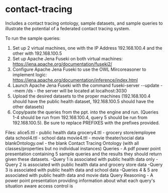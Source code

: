 # contact-tracing
Includes a contact tracing ontology, sample datasets, and sample queries to illustrate the potential of a federated contact tracing system.

To run the sample queries:

1) Set up 2 virtual machines, one with the IP Address 192.168.100.4 and the other with 192.168.100.5
2) Set up Apache Jena Fuseki on both virtual machines: https://jena.apache.org/documentation/fuseki2/
3) Configure Apache Jena Fuseki to use the OWL Mircoreasoner to implement logic: https://jena.apache.org/documentation/inference/index.html
4) Launch Apache Jena Fuseki with the command fuseki-server --update --mem /ds - the server will be located at localhost:3030
5) Upload the desired datasets to the proper machines (192.168.100.4 should have the public health dataset, 192.168.100.5 should have the other datasets)
6) Copy/paste the queries from the ppt. into the engine and run. (Queries 1-4 should be run from 192.168.100.4, query 5 should be run from 192.168.100.5). Be sure to replace PREFIXES with the prefixes provided.

Files:
alice5.ttl - public health data
grocery4.ttl - grocery store/employee data
school4.ttl - school data
movie4.ttl - movie theater/social data
blankOntology.owl - the blank Contact Tracing Ontology (with all classes/properties but no individual instances)
Queries - A pdf power point presentation containing 5 sample queries and the results they should return given these datasets. 
  -Query 1 is associated with public health data only
  -Query 2 is associated with public health data and grocery store data
  -Query 3 is associated with public health data and school data
  -Queries 4 & 5 are associated with public health data and movie data
 Query Reasoning - A power point presentation providing information about what each query's situation aware access control is
